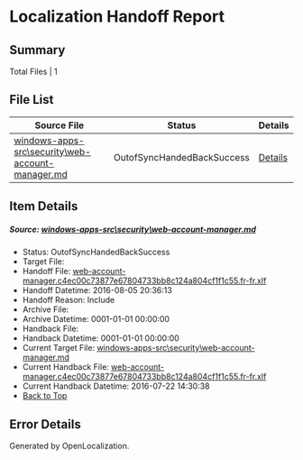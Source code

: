# <a name='report-top'></a> Localization Handoff Report

## Summary
 Total Files | 1

## File List
 Source File | Status | Details 
 ----------- | ------ | ------- 
 [windows-apps-src\security\web-account-manager.md](https://github.com/Microsoft/windows-apps/blob/f3cdb187ec4056d4c7db6acde471b0bc91c78390/windows-apps-src/security/web-account-manager.md) | OutofSyncHandedBackSuccess | [Details](#093ca8906853121bbf33a729c523717d26cb7b0d5130)

## Item Details
##### <a name='093ca8906853121bbf33a729c523717d26cb7b0d5130'></a> Source: [windows-apps-src\security\web-account-manager.md](https://github.com/Microsoft/windows-apps/blob/f3cdb187ec4056d4c7db6acde471b0bc91c78390/windows-apps-src/security/web-account-manager.md)
* Status: OutofSyncHandedBackSuccess
* Target File: 
* Handoff File: [web-account-manager.c4ec00c73877e67804733bb8c124a804cf1f1c55.fr-fr.xlf](https://github.com/Microsoft/WDG.handoff/blob/ab59b18c7ff6773847b6d62caa1b6c2186865e77/ol-handoff/Microsoft/windows-apps.fr-fr/master/web-account-manager.c4ec00c73877e67804733bb8c124a804cf1f1c55.fr-fr.xlf)
* Handoff Datetime: 2016-08-05 20:36:13
* Handoff Reason: Include
* Archive File: 
* Archive Datetime: 0001-01-01 00:00:00
* Handback File: 
* Handback Datetime: 0001-01-01 00:00:00
* Current Target File: [windows-apps-src\security\web-account-manager.md](https://github.com/Microsoft/windows-apps.fr-fr/blob/402eb0dc49711783fdbd768a93aa5456388b34d9/windows-apps-src/security/web-account-manager.md)
* Current Handback File: [web-account-manager.c4ec00c73877e67804733bb8c124a804cf1f1c55.fr-fr.xlf](https://github.com/Microsoft/WDG.handback/blob/e8019a4155f189676550d9d336a37921a9040b0d/ol-handback/Microsoft/windows-apps.fr-fr/master/web-account-manager.c4ec00c73877e67804733bb8c124a804cf1f1c55.fr-fr.xlf)
* Current Handback Datetime: 2016-07-22 14:30:38
* [Back to Top](#report-top)


## Error Details

Generated by OpenLocalization.
